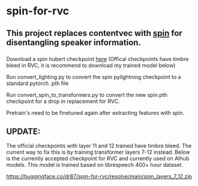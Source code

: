 # spin-for-rvc

## This project replaces contentvec with [spin](https://arxiv.org/pdf/2305.11072) for disentangling speaker information.

### 

Download a spin hubert checkpoint [here](https://github.com/vectominist/spin)   (Offical checkpoints have timbre bleed in RVC, it is recommend to download my trained model below)

Run convert_lighting.py to convert the spin pylightning checkpoint to a standard pytorch .pth file

Run convert_spin_to_transformers.py to convert the new spin.pth checkpoint for a drop in replacement for RVC.

Pretrain's need to be finetuned again after extracting features with spin.


## UPDATE:

The official checkpoints with layer 11 and 12 trained have timbre bleed. The current way to fix this is by training transformer layers 7-12 instead. Below is the currently accepted checkpoint for RVC and currently used on AIhub models. This model is trained based on librespeech 400+ hour dataset.

https://huggingface.co/dr87/spin-for-rvc/resolve/main/spin_layers_7_12.zip

